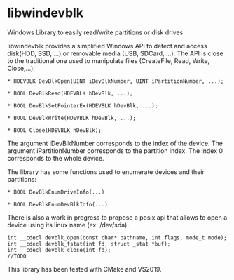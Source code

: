 # libwindevblk
Windows Library to easily read/write partitions or disk drives

libwindevblk provides a simplified Windows API to detect and access disk(HDD, SSD, ...) or removable media (USB, SDCard, ...).
The API is close to the traditional one used to manipulate files (CreateFile, Read, Write, Close,...):

```
* HDEVBLK DevBlkOpen(UINT iDevBlkNumber, UINT iPartitionNumber, ...);

* BOOL DevBlkRead(HDEVBLK hDevBlk, ...);

* BOOL DevBlkSetPointerEx(HDEVBLK hDevBlk, ...);

* BOOL DevBlkWrite(HDEVBLK hDevBlk, ...);

* BOOL Close(HDEVBLK hDevBlk);
```

The argument iDevBlkNumber corresponds to the index of the device.
The argument iPartitionNumber corresponds to the partition index. The index 0 corresponds to the whole device.

The library has some functions used to enumerate devices and their partitions:

```
* BOOL DevBlkEnumDriveInfo(...)

* BOOL DevBlkEnumDevBlkInfo(...)
```


There is also a work in progress to propose a posix api that allows to open a device using its linux name (ex: /dev/sda):

```
int __cdecl devblk_open(const char* pathname, int flags, mode_t mode);
int __cdecl devblk_fstat(int fd, struct _stat *buf);
int __cdecl devblk_close(int fd);
//TODO
```

This library has been tested with CMake and VS2019.
